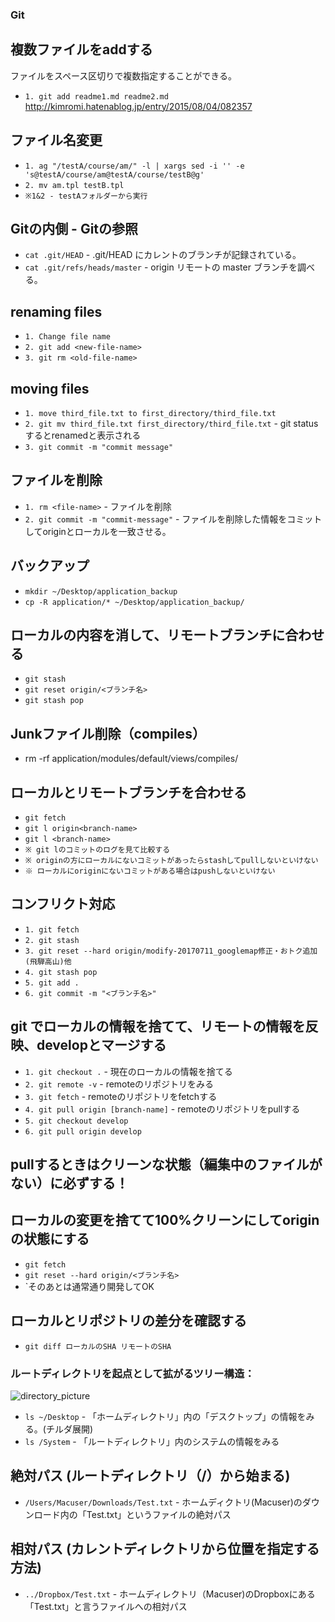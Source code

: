 ### Git

## 複数ファイルをaddする
ファイルをスペース区切りで複数指定することができる。
* `1. git add readme1.md readme2.md`
http://kimromi.hatenablog.jp/entry/2015/08/04/082357

## ファイル名変更
* `1. ag "/testA/course/am/" -l | xargs sed -i '' -e 's@testA/course/am@testA/course/testB@g'`
* `2. mv am.tpl testB.tpl`
* `※1&2 - testAフォルダーから実行`

## Gitの内側 - Gitの参照
* `cat .git/HEAD` - .git/HEAD にカレントのブランチが記録されている。
* `cat .git/refs/heads/master` - origin リモートの master ブランチを調べる。

## renaming files
* `1. Change file name`
* `2. git add <new-file-name>`
* `3. git rm <old-file-name>`

## moving files
* `1. move third_file.txt to first_directory/third_file.txt`
* `2. git mv third_file.txt first_directory/third_file.txt` - git statusするとrenamedと表示される
* `3. git commit -m "commit message"`

## ファイルを削除
* `1. rm <file-name>` - ファイルを削除
* `2. git commit -m "commit-message"` - ファイルを削除した情報をコミットしてoriginとローカルを一致させる。

## バックアップ
* `mkdir ~/Desktop/application_backup`
* `cp -R application/* ~/Desktop/application_backup/`

## ローカルの内容を消して、リモートブランチに合わせる
* `git stash`
* `git reset origin/<ブランチ名>`
* `git stash pop`

## Junkファイル削除（compiles）
* rm -rf application/modules/default/views/compiles/

## ローカルとリモートブランチを合わせる
* `git fetch`
* `git l origin<branch-name>`
* `git l <branch-name>`
* `※ git lのコミットのログを見て比較する`
* `※ originの方にローカルにないコミットがあったらstashしてpullしないといけない`
* `※ ローカルにoriginにないコミットがある場合はpushしないといけない`

## コンフリクト対応
* `1. git fetch`
* `2. git stash`
* `3. git reset --hard origin/modify-20170711_googlemap修正・おトク追加(飛騨高山)他`
* `4. git stash pop`
* `5. git add .`
* `6. git commit -m "<ブランチ名>"`

## git でローカルの情報を捨てて、リモートの情報を反映、developとマージする
* `1. git checkout .` - 現在のローカルの情報を捨てる
* `2. git remote -v` - remoteのリポジトリをみる
* `3. git fetch` - remoteのリポジトリをfetchする
* `4. git pull origin [branch-name]` - remoteのリポジトリをpullする
* `5. git checkout develop` 
* `6. git pull origin develop`

## pullするときはクリーンな状態（編集中のファイルがない）に必ずする！
## ローカルの変更を捨てて100%クリーンにしてoriginの状態にする
* `git fetch`
* `git reset --hard origin/<ブランチ名>`
* `そのあとは通常通り開発してOK

## ローカルとリポジトリの差分を確認する
* `git diff ローカルのSHA リモートのSHA` 

### ルートディレクトリを起点として拡がるツリー構造：
![directory_picture](http://imgur.com/VblKqZN.jpg)

* `ls ~/Desktop` - 「ホームディレクトリ」内の「デスクトップ」の情報をみる。(チルダ展開)
* `ls /System` - 「ルートディレクトリ」内のシステムの情報をみる

## 絶対パス (ルートディレクトリ（/）から始まる)
* `/Users/Macuser/Downloads/Test.txt` - ホームディクトリ(Macuser)のダウンロード内の「Test.txt」というファイルの絶対パス

## 相対パス (カレントディレクトリから位置を指定する方法)
* `../Dropbox/Test.txt` - ホームディレクトリ（Macuser)のDropboxにある「Test.txt」と言うファイルへの相対パス
